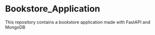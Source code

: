 # Bookstore_Application
 This repository contains a bookstore application made with FastAPI  and MongoDB
